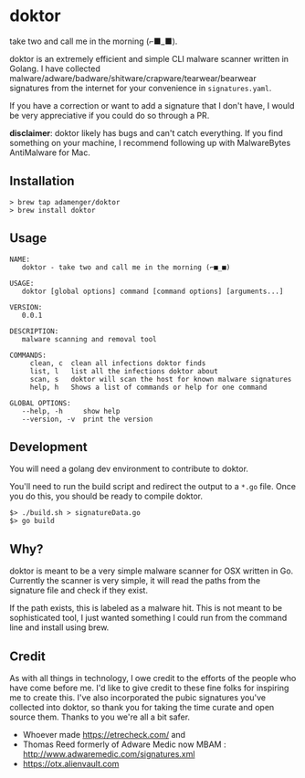 # doktor

take two and call me in the morning (⌐■_■).

doktor is an extremely efficient and simple CLI malware scanner written in Golang. I have collected malware/adware/badware/shitware/crapware/tearwear/bearwear signatures from the internet for your convenience in `signatures.yaml`. 

If you have a correction or want to add a signature that I don't have, I would be very appreciative if you could do so through a PR.

**disclaimer**: 
doktor likely has bugs and can't catch everything. If you find something on your machine, I recommend following up with MalwareBytes AntiMalware for Mac.

## Installation 
```
> brew tap adamenger/doktor
> brew install doktor
```

## Usage
```
NAME:
   doktor - take two and call me in the morning (⌐■_■)

USAGE:
   doktor [global options] command [command options] [arguments...]

VERSION:
   0.0.1

DESCRIPTION:
   malware scanning and removal tool

COMMANDS:
     clean, c  clean all infections doktor finds
     list, l   list all the infections doktor about
     scan, s   doktor will scan the host for known malware signatures
     help, h   Shows a list of commands or help for one command

GLOBAL OPTIONS:
   --help, -h     show help
   --version, -v  print the version
```

## Development

You will need a golang dev environment to contribute to doktor.

You'll need to run the build script and redirect the output to a `*.go` file. Once you do this, you should be ready to compile doktor.

```
$> ./build.sh > signatureData.go
$> go build
```


## Why?

doktor is meant to be a very simple malware scanner for OSX written in Go. Currently the scanner is very simple, it will read the paths from the signature file and check if they exist.

If the path exists, this is labeled as a malware hit. This is not meant to be sophisticated tool, I just wanted something I could run from the command line and install using brew.

## Credit
As with all things in technology, I owe credit to the efforts of the people who have come before me. I'd like to give credit to these fine folks for inspiring me to create this. I've also incorporated the pubic signatures you've collected into doktor, so thank you for taking the time curate and open source them. Thanks to you we're all a bit safer.

* Whoever made https://etrecheck.com/ and
* Thomas Reed formerly of Adware Medic now MBAM : http://www.adwaremedic.com/signatures.xml
* https://otx.alienvault.com
